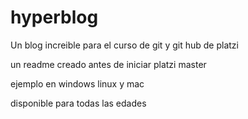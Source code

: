 # hyperblog
Un blog increible para el curso de git y git hub de platzi

un readme creado antes de iniciar platzi master

ejemplo en windows linux y mac

disponible para todas las edades

